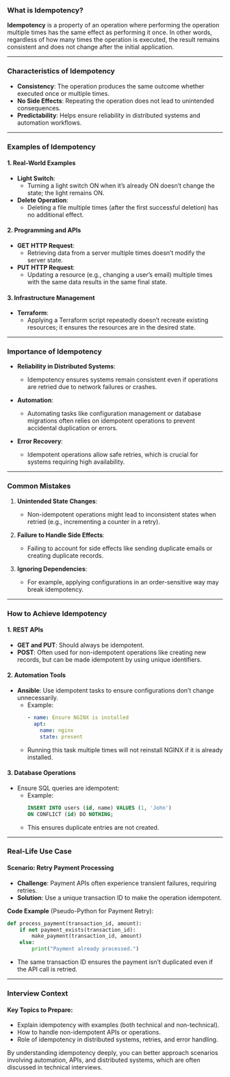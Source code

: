 ### **What is Idempotency?**

**Idempotency** is a property of an operation where performing the operation multiple times has the same effect as performing it once. In other words, regardless of how many times the operation is executed, the result remains consistent and does not change after the initial application.

---

### **Characteristics of Idempotency**
- **Consistency**: The operation produces the same outcome whether executed once or multiple times.
- **No Side Effects**: Repeating the operation does not lead to unintended consequences.
- **Predictability**: Helps ensure reliability in distributed systems and automation workflows.

---

### **Examples of Idempotency**

#### **1. Real-World Examples**
- **Light Switch**:
  - Turning a light switch ON when it’s already ON doesn’t change the state; the light remains ON.
- **Delete Operation**:
  - Deleting a file multiple times (after the first successful deletion) has no additional effect.

#### **2. Programming and APIs**
- **GET HTTP Request**:
  - Retrieving data from a server multiple times doesn’t modify the server state.
- **PUT HTTP Request**:
  - Updating a resource (e.g., changing a user’s email) multiple times with the same data results in the same final state.

#### **3. Infrastructure Management**
- **Terraform**:
  - Applying a Terraform script repeatedly doesn’t recreate existing resources; it ensures the resources are in the desired state.

---

### **Importance of Idempotency**
- **Reliability in Distributed Systems**:
  - Idempotency ensures systems remain consistent even if operations are retried due to network failures or crashes.
  
- **Automation**:
  - Automating tasks like configuration management or database migrations often relies on idempotent operations to prevent accidental duplication or errors.

- **Error Recovery**:
  - Idempotent operations allow safe retries, which is crucial for systems requiring high availability.

---

### **Common Mistakes**
1. **Unintended State Changes**:
   - Non-idempotent operations might lead to inconsistent states when retried (e.g., incrementing a counter in a retry).
   
2. **Failure to Handle Side Effects**:
   - Failing to account for side effects like sending duplicate emails or creating duplicate records.

3. **Ignoring Dependencies**:
   - For example, applying configurations in an order-sensitive way may break idempotency.

---

### **How to Achieve Idempotency**

#### **1. REST APIs**
- **GET and PUT**: Should always be idempotent.
- **POST**: Often used for non-idempotent operations like creating new records, but can be made idempotent by using unique identifiers.

#### **2. Automation Tools**
- **Ansible**: Use idempotent tasks to ensure configurations don’t change unnecessarily.
  - Example:
    ```yaml
    - name: Ensure NGINX is installed
      apt:
        name: nginx
        state: present
    ```
  - Running this task multiple times will not reinstall NGINX if it is already installed.

#### **3. Database Operations**
- Ensure SQL queries are idempotent:
  - Example:
    ```sql
    INSERT INTO users (id, name) VALUES (1, 'John')
    ON CONFLICT (id) DO NOTHING;
    ```
  - This ensures duplicate entries are not created.

---

### **Real-Life Use Case**
#### **Scenario**: Retry Payment Processing
- **Challenge**: Payment APIs often experience transient failures, requiring retries.
- **Solution**: Use a unique transaction ID to make the operation idempotent.

**Code Example** (Pseudo-Python for Payment Retry):
```python
def process_payment(transaction_id, amount):
    if not payment_exists(transaction_id):
        make_payment(transaction_id, amount)
    else:
        print("Payment already processed.")
```

- The same transaction ID ensures the payment isn’t duplicated even if the API call is retried.

---

### **Interview Context**
#### **Key Topics to Prepare**:
- Explain idempotency with examples (both technical and non-technical).
- How to handle non-idempotent APIs or operations.
- Role of idempotency in distributed systems, retries, and error handling.

By understanding idempotency deeply, you can better approach scenarios involving automation, APIs, and distributed systems, which are often discussed in technical interviews.